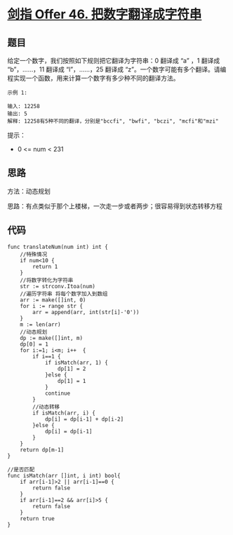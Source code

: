 # [剑指 Offer 46. 把数字翻译成字符串](https://leetcode.cn/problems/ba-shu-zi-fan-yi-cheng-zi-fu-chuan-lcof/)

## 题目

给定一个数字，我们按照如下规则把它翻译为字符串：0 翻译成 “a” ，1 翻译成 “b”，……，11 翻译成 “l”，……，25 翻译成 “z”。一个数字可能有多个翻译。请编程实现一个函数，用来计算一个数字有多少种不同的翻译方法。

```
示例 1:

输入: 12258
输出: 5
解释: 12258有5种不同的翻译，分别是"bccfi", "bwfi", "bczi", "mcfi"和"mzi"
```


提示：

- 0 <= num < 231


## 思路

方法：动态规划

思路：有点类似于那个上楼梯，一次走一步或者两步；很容易得到状态转移方程

## 代码

```golang
func translateNum(num int) int {
    //特殊情况
    if num<10 {
        return 1
    }
    //将数字转化为字符串
    str := strconv.Itoa(num)
    //遍历字符串 将每个数字加入到数组
    arr := make([]int, 0)
    for i := range str {
        arr = append(arr, int(str[i]-'0'))
    }
    m := len(arr)
    //动态规划
    dp := make([]int, m)
    dp[0] = 1
    for i:=1; i<m; i++  {
        if i==1 {
            if isMatch(arr, 1) {
                dp[1] = 2
            }else {
                dp[1] = 1
            }
            continue
        }
        //动态转移
        if isMatch(arr, i) {
            dp[i] = dp[i-1] + dp[i-2]
        }else {
            dp[i] = dp[i-1]
        }
    }
    return dp[m-1]
}

//是否匹配
func isMatch(arr []int, i int) bool{
    if arr[i-1]>2 || arr[i-1]==0 {
        return false
    }
    if arr[i-1]==2 && arr[i]>5 {
        return false
    }
    return true
}
```

